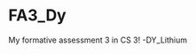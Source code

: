 # FA3_Dy
<html>
    <body>
        <p> My formative assessment 3 in CS 3! -DY_Lithium </p>
    </body>
</html>

